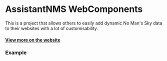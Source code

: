 # AssistantNMS WebComponents

This is a project that allows others to easily add dynamic No Man's Sky data to their websites with a lot of customisability. 

#### [View more on the website][assistantnmsWebComp]

### Example

<assistant-nms-community-mission-tile></assistant-nms-community-mission-tile>


[assistantnmsWebComp]: https://webcomp.nmsassistant.com?ref=assistantAppsDocs
